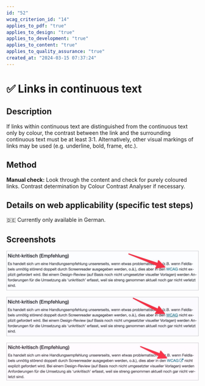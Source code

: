 ```yaml
---
id: "52"
wcag_criterion_id: "14"
applies_to_pdf: "true"
applies_to_design: "true"
applies_to_development: "true"
applies_to_content: "true"
applies_to_quality_assurance: "true"
created_at: "2024-03-15 07:37:24"
---
```


# ✅ Links in continuous text

## Description

If links within continuous text are distinguished from the continuous text only by colour, the contrast between the link and the surrounding continuous text must be at least 3:1. Alternatively, other visual markings of links may be used (e.g. underline, bold, frame, etc.).

## Method

**Manual check:** Look through the content and check for purely coloured links. Contrast determination by Colour Contrast Analyser if necessary.

## Details on web applicability (specific test steps)

🇩🇪 Currently only available in German.

## Screenshots

![Link in Fliesstext ohne Unterstreichung](images/link-in-fliesstext-ohne-unterstreichung.png)

![Link in Fliesstext mit Unterstreichung](images/link-in-fliesstext-mit-unterstreichung.png)

![Link in Fliesstext ohne Unterstreichung, dafür mit Symbol](images/link-in-fliesstext-ohne-unterstreichung-dafr-mit-symbol.png)